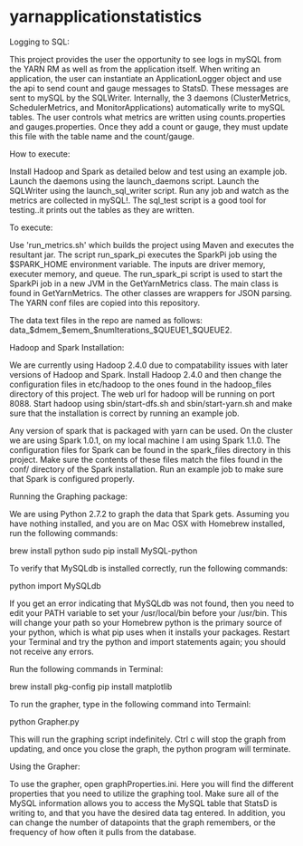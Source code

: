 yarnapplicationstatistics
=========================

Logging to SQL:

This project provides the user the opportunity to see logs in mySQL from the YARN RM as well as from the application itself. When writing an application, the user can instantiate an ApplicationLogger object and use the api to send count and gauge messages to StatsD. These messages are sent to mySQL by the SQLWriter. Internally, the 3 daemons (ClusterMetrics, SchedulerMetrics, and MonitorApplications) automatically write to mySQL tables. The user controls what metrics are written using counts.properties and gauges.properties. Once they add a count or gauge, they must update this file with the table name and the count/gauge. 

How to execute:

Install Hadoop and Spark as detailed below and test using an example job. Launch the daemons using the launch_daemons script. Launch the SQLWriter using the launch_sql_writer script. Run any job and watch as the metrics are collected in mySQL!. The sql_test script is a good tool for testing..it prints out the tables as they are written.

To execute:

Use 'run_metrics.sh' which builds the project using Maven and executes the resultant jar. The script run_spark_pi executes the SparkPi job using the $SPARK_HOME environment variable. The inputs are driver memory, executer memory, and queue. The run_spark_pi script is used to start the SparkPi job in a new JVM in the GetYarnMetrics class. The main class is found in GetYarnMetrics. The other classes are wrappers for JSON parsing. The YARN conf files are copied into this repository.

The data text files in the repo are named as follows: data_$dmem_$emem_$numIterations_$QUEUE1_$QUEUE2.

Hadoop and Spark Installation:

We are currently using Hadoop 2.4.0 due to compatability issues with later versions of Hadoop and Spark. Install Hadoop 2.4.0 and then change the configuration files in etc/hadoop to the ones found in the hadoop_files directory of this project. The web url for hadoop will be running on port 8088. Start hadoop using sbin/start-dfs.sh and sbin/start-yarn.sh and make sure that the installation is correct by running an example job. 

Any version of spark that is packaged with yarn can be used. On the cluster we are using Spark 1.0.1, on my local machine I am using Spark 1.1.0. The configuration files for Spark can be found in the spark_files directory in this project. Make sure the contents of these files match the files found in the conf/ directory of the Spark installation. Run an example job to make sure that Spark is configured properly.

Running the Graphing package:

We are using Python 2.7.2 to graph the data that Spark gets. Assuming you have nothing installed, and you are on Mac OSX with Homebrew installed, run the following commands:

brew install python
sudo pip install MySQL-python

To verify that MySQLdb is installed correctly, run the following commands:

python
import MySQLdb

If you get an error indicating that MySQLdb was not found, then you need to edit your PATH variable to set your /usr/local/bin before your /usr/bin. This will change your path so your Homebrew python is the primary source of your python, which is what pip uses when it installs your packages. Restart your Terminal and try the python and import statements again; you should not receive any errors.

Run the following commands in Terminal:

brew install pkg-config
pip install matplotlib

To run the grapher, type in the following command into Termainl:

python Grapher.py

This will run the graphing script indefinitely. Ctrl c will stop the graph from updating, and once you close the graph, the python program will terminate.

Using the Grapher:

To use the grapher, open graphProperties.ini. Here you will find the different properties that you need to utilize the graphing tool. Make sure all of the MySQL information allows you to access the MySQL table that StatsD is writing to, and that you have the desired data tag entered. In addition, you can change the number of datapoints that the graph remembers, or the frequency of how often it pulls from the database.